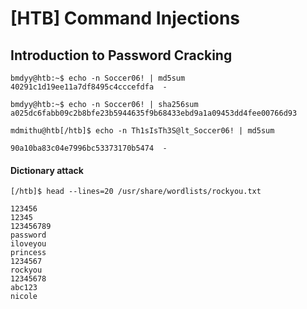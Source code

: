 # [HTB] Command Injections
## Introduction to Password Cracking

```
bmdyy@htb:~$ echo -n Soccer06! | md5sum
40291c1d19ee11a7df8495c4cccefdfa  -

bmdyy@htb:~$ echo -n Soccer06! | sha256sum
a025dc6fabb09c2b8bfe23b5944635f9b68433ebd9a1a09453dd4fee00766d93
```

```
mdmithu@htb[/htb]$ echo -n Th1sIsTh3S@lt_Soccer06! | md5sum

90a10ba83c04e7996bc53373170b5474  -
```
#### Dictionary attack
```
[/htb]$ head --lines=20 /usr/share/wordlists/rockyou.txt 

123456
12345
123456789
password
iloveyou
princess
1234567
rockyou
12345678
abc123
nicole
```

